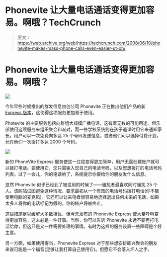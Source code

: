 # Phonevite 让大量电话通话变得更加容易。啊哦？TechCrunch

> 原文：<https://web.archive.org/web/https://techcrunch.com/2008/06/10/phonevite-makes-mass-phone-calls-even-easier-ut-oh/>

# Phonevite 让大量电话通话变得更加容易。啊哦？

[![](img/4310bfd24f20c7a6ebddfa11223c6b90.png)](https://web.archive.org/web/20221209134705/http://www.crunchbase.com/company/phonevite)

今年早些时候推出的群发信息初创公司 Phonevite 正在推出他们产品的新 [Express 版本](https://web.archive.org/web/20221209134705/http://www.phonevite.com/express/)，这使得这项服务更加易于使用。

Photevite 的主要服务包括向群组大规模广播电话，这有着无数的可能用途。俱乐部使用这项服务来组织聚会和派对，而一些学校系统则在孩子逃课时用它来通知家长。用户可以一次免费向多达 25 个号码发送信息，或者他们可以选择付费计划，允许他们一次拨打多达 2000 个号码。

![](img/66ebc2dfa863d1fb06535fa4823a634c.png)

新的 PhoneVite Express 服务使这一过程变得更加简单，用户无需创建账户就可以拨打电话。要使用它，您只需输入您自己的电话号码，以及您想拨打的电话号码列表。过了一会儿，你的电话响了，系统提示你要给你的朋友发什么信息。

显然 Phonevite 似乎已经到了被滥用的时候了——骚扰者最喜欢同时骚扰 25 个人。该网站试图避免这种情况，要求最初从一个有效的电话号码拨打电话(你不能使用电脑的麦克风)。它还可以让来电者很容易地选择退出任何未来的电话，如果太多人将你的电话标记为假的，你的帐户将被终止。

这些措施足以缓解大多数担忧，但今天发布的 Phonevite Express 使大量呼叫变得更加容易，这未必是一件好事。当然，你可以告诉 Phonevite 永远不要再打电话给你，但这只是又一件需要处理的事情。有时为这样的服务设置一些障碍是个好主意。

另一方面，如果使用得当，Phonevite Express 对于那些想安排即兴聚会的朋友来说可能是一个福音(足够让我打算自己使用它)。但愿它不会落入坏人之手。